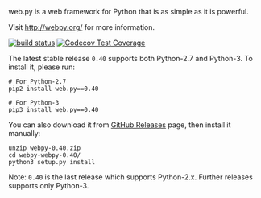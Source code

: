 web.py is a web framework for Python that is as simple as it is powerful.

Visit http://webpy.org/ for more information.

[![build status](https://secure.travis-ci.org/webpy/webpy.png?branch=master)](https://travis-ci.org/webpy/webpy)
[![Codecov Test Coverage](https://codecov.io/gh/webpy/webpy/branch/master/graphs/badge.svg?style=flat)](https://codecov.io/gh/webpy/webpy)

The latest stable release `0.40` supports both Python-2.7 and Python-3.
To install it, please run:

```
# For Python-2.7
pip2 install web.py==0.40

# For Python-3
pip3 install web.py==0.40
```

You can also download it from [GitHub Releases](https://github.com/webpy/webpy/releases)
page, then install it manually:

```
unzip webpy-0.40.zip
cd webpy-webpy-0.40/
python3 setup.py install
```

Note: `0.40` is the last release which supports Python-2.x. Further releases
supports only Python-3.
